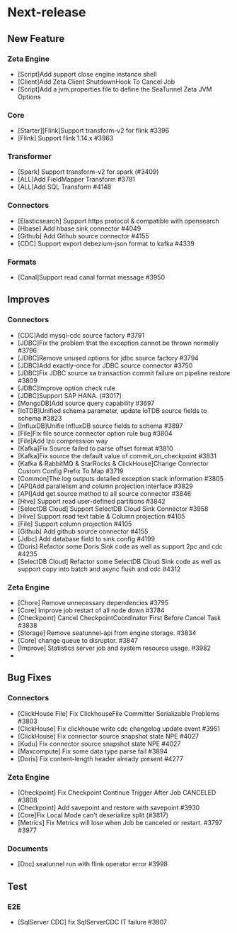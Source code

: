 # Next-release

## New Feature
### Zeta Engine
- [Script]Add support close engine instance shell
- [Client]Add Zeta Client ShutdownHook To Cancel Job
- [Script]Add a jvm.properties file to define the SeaTunnel Zeta JVM Options
### Core
- [Starter][Flink]Support transform-v2 for flink #3396
- [Flink] Support flink 1.14.x #3963
### Transformer
- [Spark] Support transform-v2 for spark (#3409)
- [ALL]Add FieldMapper Transform #3781
- [ALL]Add SQL Transform #4148 
### Connectors
- [Elasticsearch] Support https protocol & compatible with opensearch
- [Hbase] Add hbase sink connector #4049
- [Github] Add Github source connector #4155
- [CDC] Support export debezium-json format to kafka #4339
### Formats
- [Canal]Support read canal format message #3950

## Improves
### Connectors
- [CDC]Add mysql-cdc source factory #3791
- [JDBC]Fix the problem that the exception cannot be thrown normally #3796
- [JDBC]Remove unused options for jdbc source factory #3794
- [JDBC]Add exactly-once for JDBC source connector #3750
- [JDBC]Fix JDBC source xa transaction commit failure on pipeline restore #3809
- [JDBC]Improve option check rule
- [JDBC]Support SAP HANA. (#3017)
- [MongoDB]Add source query capability #3697
- [IoTDB]Unified schema parameter, update IoTDB source fields to schema #3823
- [InfluxDB]Unifie InfluxDB source fields to schema #3897
- [File]Fix file source connector option rule bug #3804
- [File]Add lzo compression way
- [Kafka]Fix Source failed to parse offset format #3810
- [Kafka]Fix source the default value of commit_on_checkpoint #3831
- [Kafka & RabbitMQ & StarRocks & ClickHouse]Change Connector Custom Config Prefix To Map #3719
- [Common]The log outputs detailed exception stack information #3805
- [API]Add parallelism and column projection interface #3829
- [API]Add get source method to all source connector #3846
- [Hive] Support read user-defined partitions #3842
- [SelectDB Cloud] Support SelectDB Cloud Sink Connector #3958
- [Hive] Support read text table & Column projection #4105
- [File] Support column projection #4105
- [Github] Add github source connector #4155
- [Jdbc] Add database field to sink config #4199
- [Doris] Refactor some Doris Sink code as well as support 2pc and cdc #4235
- [SelectDB Cloud] Refactor some SelectDB Cloud Sink code as well as support copy into batch and async flush and cdc #4312
### Zeta Engine
- [Chore] Remove unnecessary dependencies #3795
- [Core] Improve job restart of all node down #3784
- [Checkpoint] Cancel CheckpointCoordinator First Before Cancel Task #3838
- [Storage] Remove seatunnel-api from engine storage. #3834
- [Core] change queue to disruptor. #3847
- [Improve] Statistics server job and system resource usage. #3982
- 
## Bug Fixes
### Connectors
- [ClickHouse File] Fix ClickhouseFile Committer Serializable Problems #3803
- [ClickHouse] Fix clickhouse write cdc changelog update event #3951
- [ClickHouse] Fix connector source snapshot state NPE #4027
- [Kudu] Fix connector source snapshot state NPE #4027
- [Maxcompute] Fix some data type parse fail #3894
- [Doris] Fix content-length header already present #4277

### Zeta Engine
- [Checkpoint] Fix Checkpoint Continue Trigger After Job CANCELED #3808
- [Checkpoint] Add savepoint and restore with savepoint #3930
- [Core]Fix Local Mode can't deserialize split (#3817)
- [Metrics] Fix Metrics will lose when Job be canceled or restart. #3797 #3977

### Documents
- [Doc] seatunnel run with flink operator error #3998

## Test
### E2E
- [SqlServer CDC] fix SqlServerCDC IT failure #3807

